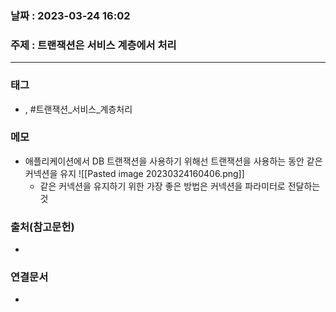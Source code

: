 ### 날짜 : 2023-03-24 16:02
### 주제 : 트랜잭션은 서비스 계층에서 처리
---
### 태그
* , #트랜잭션_서비스_계층처리

### 메모
* 애플리케이션에서 DB 트랜잭션을 사용하기 위해선 트랜잭션을 사용하는 동안 같은 커넥션을 유지
	![[Pasted image 20230324160406.png]]
	 * 같은 커넥션을 유지하기 위한 가장 좋은 방법은 커넥션을 파라미터로 전달하는 것

### 출처(참고문헌)
-  

### 연결문서
- 